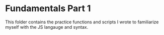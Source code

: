 # Fundamentals Part 1

This folder contains the practice functions and scripts I wrote to familiarize myself with the JS langauge and syntax.
